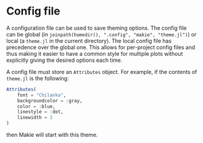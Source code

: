 # Config file

A configuration file can be used to save theming options. The config file can be
global (in `joinpath(homedir(), ".config", "makie", "theme.jl")`) or local
(a `theme.jl` in the current directory). The local config file has precedence
over the global one. This allows for per-project config files and thus making
it easier to have a common style for multiple plots without explicitly giving
the desired options each time.

A config file must store an `Attributes` object. For example, if the contents of
`theme.jl` is the following:
```julia
Attributes(
    font = "Chilanka",
    backgroundcolor = :gray,
    color = :blue,
    linestyle = :dot,
    linewidth = 3
)
```
then Makie will start with this theme.
